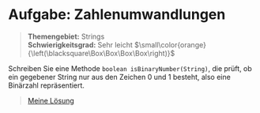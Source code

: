 # Aufgabe: Zahlenumwandlungen
> **Themengebiet:** Strings  
> **Schwierigkeitsgrad:** Sehr leicht $\small\color{orange}{\left(\blacksquare\Box\Box\Box\Box\right)}$  

Schreiben Sie eine Methode ```boolean isBinaryNumber(String)```, die prüft, ob ein gegebener String nur aus den Zeichen 0 und 1 besteht, also eine Binärzahl repräsentiert.

> [Meine Lösung](https://github.com/ShantGananian/JavaProgrammierung/blob/master/sehr%20leicht/Strings/Zahlenumwandlungen/src/main/java/Zahlenumwandlungen.java)
